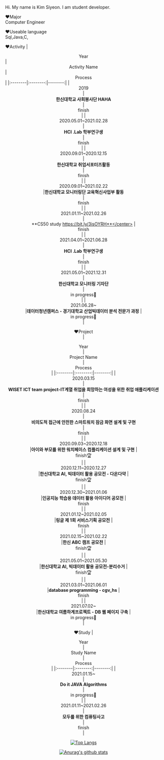

Hi. My name is Kim Siyeon. I am student developer.   


:heart:Major\
Computer Engineer

:heart:Useable language\
Sql,Java,C,


:heart:Activity
|  <center>Year</center> |  <center>Activity Name</center> | <center>Process</center> |
|:--------|:--------:|--------:|
|<center>2019<center> | <center>**한신대학교 사회봉사단 HAHA**</center> |<center>finish</center>|
|<center>2020.05.01~2021.02.28<center> | <center>**HCI .Lab 학부연구생**</center> |<center>finish</center>|
|<center>2020.09.01~2020.12.15<center> | <center>**한신대학교 취업서포터즈활동**</center> |<center>finish</center>|
|<center>2020.09.01~2021.02.22<center>|**한신대학교 모니터링단 교육혁신사업부 활동** <center>|<center>finish</center>|
|<center>2021.01.11~2021.02.26<center> | <center>**CS50 study https://bit.ly/3isOYRH**</center> |<center>finish</center>|
|<center>2021.04.01~2021.06.28<center> | <center>**HCI .Lab 학부연구생**</center> |<center>finish</center>|
|<center>2021.05.01~2021.12.31<center> | <center>**한신대학교 모니터링 기자단**</center> |<center>in progress:muscle:</center>|
|<center>2021.06.28~<center>|**데이터청년캠퍼스 - 경기대학교 산업빅데이터 분석 전문가 과정** |<center>in progress:muscle:<center>|

:heart:Project   
|  <center>Year</center> |  <center>Project Name</center> |  <center>Process</center> |
|:--------|:--------:|--------:|
|<center>2020.03.15<center> | <center>**WISET ICT team project-IT계열 취업을 희망하는 여성을 위한 취업 애플리케이션**</center> |<center>finish</center>|
|<center>2020.08.24<center> | <center>**비의도적 접근에 안전한 스마트워치 잠금 화면 설계 및 구현**</center> |<center>finish</center>|
|<center>2020.09.03~2020.12.18 <center>|**아이와 부모를 위한 워치페이스 컴플리케이션 설계 및 구현** |<center>finish:trophy:<center>|
|<center>2020.12.11~2020.12.27 <center>|**한신대학교 AI, 빅데이터 활용 공모전 - 다온다약** |<center>finish:trophy:<center>|
|<center>2020.12.30~2021.01.06 <center>|**인공지능 학습용 데이터 활용 아이디어 공모전** |<center>finish<center>|
|<center>2021.01.12~2021.02.05 <center>|**링글 제 1회 서비스기획 공모전** |<center>finish<center>|
|<center>2021.02.15~2021.02.22 <center>|**한신 ABC 캠프 공모전** |<center>finish:trophy:<center>|
|<center>2021.05.01~2021.05.30 <center>|**한신대학교 AI, 빅데이터 활용 공모전-분리수거** |<center>finish:trophy:<center>|
|<center>2021.03.01~2021.06.01 <center>|**database programming - cgv_hs** |<center>finish<center>|
|<center>2021.07.02~<center>|**한신대학교 여름하계프로젝트 - DB 웹 페이지 구축** |<center>in progress:muscle:<center>|
  
:heart:Study
|  <center>Year</center> |  <center>Study Name</center> |  <center>Process</center> |
|:--------|:--------:|--------:|
|<center>2021.01.15~<center> | <center>**Do it JAVA Algorithms**</center> |<center>in progress:muscle:</center>|
|<center>2021.01.11~2021.02.26<center> | <center>**모두를 위한 컴퓨팅사고**</center> |<center>finish</center>|





[![Top Langs](https://github-readme-stats.vercel.app/api/top-langs/?username=pennya6)](https://github.com/anuraghazra/github-readme-stats)   

[![Anurag's github stats](https://github-readme-stats.vercel.app/api?username=pennya6)](https://github.com/anuraghazra/github-readme-stats)
